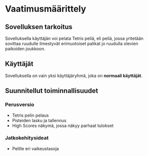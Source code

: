 # Vaatimusmäärittely

## Sovelluksen tarkoitus

Sovelluksella käyttäjän voi pelata Tetris peliä, eli peliä, jossa yritetään sovittaa ruudulle ilmestyvät erimuotoiset palikat jo ruudulla olevien paikoiden joukkoon.

## Käyttäjät

Sovelluksella on vain yksi käyttäjäryhmä, joka on **normaali käyttäjät**. 

## Suunnitellut toiminnallisuudet

### Perusversio
- Tetris pelin pelaus
- Pisteiden lasku ja tallennus
- High Scores näkymä, jossa näkyy parhaat tulokset

### Jatkokehitysideat
- Pelille eri vaikeustasoja
 

